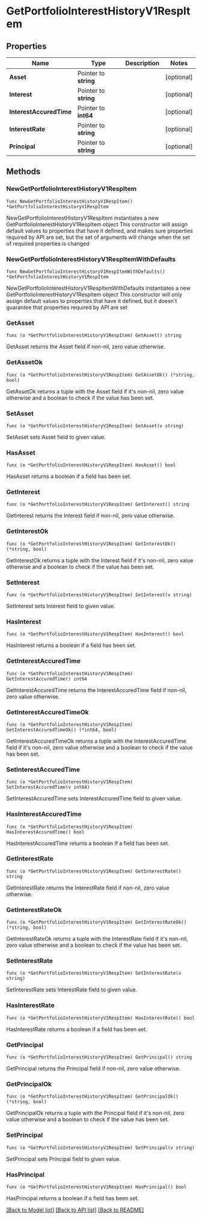 # GetPortfolioInterestHistoryV1RespItem

## Properties

Name | Type | Description | Notes
------------ | ------------- | ------------- | -------------
**Asset** | Pointer to **string** |  | [optional] 
**Interest** | Pointer to **string** |  | [optional] 
**InterestAccuredTime** | Pointer to **int64** |  | [optional] 
**InterestRate** | Pointer to **string** |  | [optional] 
**Principal** | Pointer to **string** |  | [optional] 

## Methods

### NewGetPortfolioInterestHistoryV1RespItem

`func NewGetPortfolioInterestHistoryV1RespItem() *GetPortfolioInterestHistoryV1RespItem`

NewGetPortfolioInterestHistoryV1RespItem instantiates a new GetPortfolioInterestHistoryV1RespItem object
This constructor will assign default values to properties that have it defined,
and makes sure properties required by API are set, but the set of arguments
will change when the set of required properties is changed

### NewGetPortfolioInterestHistoryV1RespItemWithDefaults

`func NewGetPortfolioInterestHistoryV1RespItemWithDefaults() *GetPortfolioInterestHistoryV1RespItem`

NewGetPortfolioInterestHistoryV1RespItemWithDefaults instantiates a new GetPortfolioInterestHistoryV1RespItem object
This constructor will only assign default values to properties that have it defined,
but it doesn't guarantee that properties required by API are set

### GetAsset

`func (o *GetPortfolioInterestHistoryV1RespItem) GetAsset() string`

GetAsset returns the Asset field if non-nil, zero value otherwise.

### GetAssetOk

`func (o *GetPortfolioInterestHistoryV1RespItem) GetAssetOk() (*string, bool)`

GetAssetOk returns a tuple with the Asset field if it's non-nil, zero value otherwise
and a boolean to check if the value has been set.

### SetAsset

`func (o *GetPortfolioInterestHistoryV1RespItem) SetAsset(v string)`

SetAsset sets Asset field to given value.

### HasAsset

`func (o *GetPortfolioInterestHistoryV1RespItem) HasAsset() bool`

HasAsset returns a boolean if a field has been set.

### GetInterest

`func (o *GetPortfolioInterestHistoryV1RespItem) GetInterest() string`

GetInterest returns the Interest field if non-nil, zero value otherwise.

### GetInterestOk

`func (o *GetPortfolioInterestHistoryV1RespItem) GetInterestOk() (*string, bool)`

GetInterestOk returns a tuple with the Interest field if it's non-nil, zero value otherwise
and a boolean to check if the value has been set.

### SetInterest

`func (o *GetPortfolioInterestHistoryV1RespItem) SetInterest(v string)`

SetInterest sets Interest field to given value.

### HasInterest

`func (o *GetPortfolioInterestHistoryV1RespItem) HasInterest() bool`

HasInterest returns a boolean if a field has been set.

### GetInterestAccuredTime

`func (o *GetPortfolioInterestHistoryV1RespItem) GetInterestAccuredTime() int64`

GetInterestAccuredTime returns the InterestAccuredTime field if non-nil, zero value otherwise.

### GetInterestAccuredTimeOk

`func (o *GetPortfolioInterestHistoryV1RespItem) GetInterestAccuredTimeOk() (*int64, bool)`

GetInterestAccuredTimeOk returns a tuple with the InterestAccuredTime field if it's non-nil, zero value otherwise
and a boolean to check if the value has been set.

### SetInterestAccuredTime

`func (o *GetPortfolioInterestHistoryV1RespItem) SetInterestAccuredTime(v int64)`

SetInterestAccuredTime sets InterestAccuredTime field to given value.

### HasInterestAccuredTime

`func (o *GetPortfolioInterestHistoryV1RespItem) HasInterestAccuredTime() bool`

HasInterestAccuredTime returns a boolean if a field has been set.

### GetInterestRate

`func (o *GetPortfolioInterestHistoryV1RespItem) GetInterestRate() string`

GetInterestRate returns the InterestRate field if non-nil, zero value otherwise.

### GetInterestRateOk

`func (o *GetPortfolioInterestHistoryV1RespItem) GetInterestRateOk() (*string, bool)`

GetInterestRateOk returns a tuple with the InterestRate field if it's non-nil, zero value otherwise
and a boolean to check if the value has been set.

### SetInterestRate

`func (o *GetPortfolioInterestHistoryV1RespItem) SetInterestRate(v string)`

SetInterestRate sets InterestRate field to given value.

### HasInterestRate

`func (o *GetPortfolioInterestHistoryV1RespItem) HasInterestRate() bool`

HasInterestRate returns a boolean if a field has been set.

### GetPrincipal

`func (o *GetPortfolioInterestHistoryV1RespItem) GetPrincipal() string`

GetPrincipal returns the Principal field if non-nil, zero value otherwise.

### GetPrincipalOk

`func (o *GetPortfolioInterestHistoryV1RespItem) GetPrincipalOk() (*string, bool)`

GetPrincipalOk returns a tuple with the Principal field if it's non-nil, zero value otherwise
and a boolean to check if the value has been set.

### SetPrincipal

`func (o *GetPortfolioInterestHistoryV1RespItem) SetPrincipal(v string)`

SetPrincipal sets Principal field to given value.

### HasPrincipal

`func (o *GetPortfolioInterestHistoryV1RespItem) HasPrincipal() bool`

HasPrincipal returns a boolean if a field has been set.


[[Back to Model list]](../README.md#documentation-for-models) [[Back to API list]](../README.md#documentation-for-api-endpoints) [[Back to README]](../README.md)


